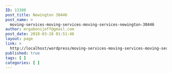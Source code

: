 ```yaml
---
ID: 13380
post_title: Newington 30446
post_name: >
  moving-services-moving-services-moving-services-newington-30446
author: mrgabonijeff@gmail.com
post_date: 2018-03-28 01:51:46
layout: page
link: >
  http://localhost/wordpress/moving-services-moving-services-moving-services-newington-30446/
published: true
tags: [ ]
categories: [ ]
---
```

